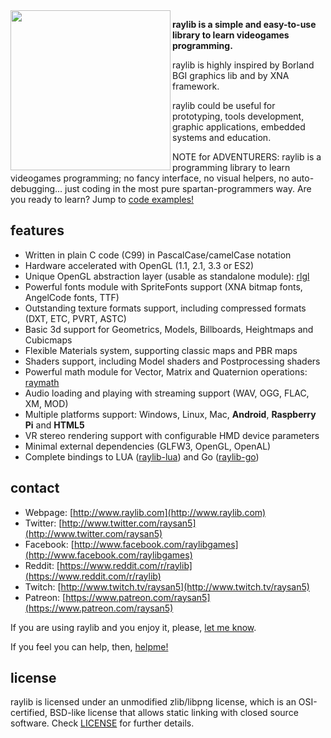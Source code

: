 <img align="left" src="https://github.com/raysan5/raylib/blob/master/logo/logo256x256.png" width=256>

**raylib is a simple and easy-to-use library to learn videogames programming.**

raylib is highly inspired by Borland BGI graphics lib and by XNA framework.

raylib could be useful for prototyping, tools development, graphic applications, embedded systems and education.

NOTE for ADVENTURERS: raylib is a programming library to learn videogames programming; 
no fancy interface, no visual helpers, no auto-debugging... just coding in the most 
pure spartan-programmers way. Are you ready to learn? Jump to [code examples!](http://www.raylib.com/examples.html)

features
--------
 
   *  Written in plain C code (C99) in PascalCase/camelCase notation
   *  Hardware accelerated with OpenGL (1.1, 2.1, 3.3 or ES2)
   *  Unique OpenGL abstraction layer (usable as standalone module): [rlgl](https://github.com/raysan5/raylib/blob/master/src/rlgl.c)
   *  Powerful fonts module with SpriteFonts support (XNA bitmap fonts, AngelCode fonts, TTF)
   *  Outstanding texture formats support, including compressed formats (DXT, ETC, PVRT, ASTC)
   *  Basic 3d support for Geometrics, Models, Billboards, Heightmaps and Cubicmaps
   *  Flexible Materials system, supporting classic maps and PBR maps
   *  Shaders support, including Model shaders and Postprocessing shaders
   *  Powerful math module for Vector, Matrix and Quaternion operations: [raymath](https://github.com/raysan5/raylib/blob/master/src/raymath.h)
   *  Audio loading and playing with streaming support (WAV, OGG, FLAC, XM, MOD)
   *  Multiple platforms support: Windows, Linux, Mac, **Android**, **Raspberry Pi** and **HTML5**
   *  VR stereo rendering support with configurable HMD device parameters
   *  Minimal external dependencies (GLFW3, OpenGL, OpenAL)
   *  Complete bindings to LUA ([raylib-lua](https://github.com/raysan5/raylib-lua)) and Go ([raylib-go](https://github.com/gen2brain/raylib-go))

contact
-------

   * Webpage: [http://www.raylib.com](http://www.raylib.com)
   * Twitter: [http://www.twitter.com/raysan5](http://www.twitter.com/raysan5)
   * Facebook: [http://www.facebook.com/raylibgames](http://www.facebook.com/raylibgames)
   * Reddit: [https://www.reddit.com/r/raylib](https://www.reddit.com/r/raylib)
   * Twitch: [http://www.twitch.tv/raysan5](http://www.twitch.tv/raysan5)
   * Patreon: [https://www.patreon.com/raysan5](https://www.patreon.com/raysan5)

If you are using raylib and you enjoy it, please, [let me know][raysan5].

If you feel you can help, then, [helpme!](http://www.raylib.com/helpme.html)

license
-------

raylib is licensed under an unmodified zlib/libpng license, which is an OSI-certified, BSD-like license that allows static linking with closed source software. Check [LICENSE](LICENSE.md) for further details.

[raysan5]: mailto:ray@raylib.com "Ramon Santamaria - Ray San"

